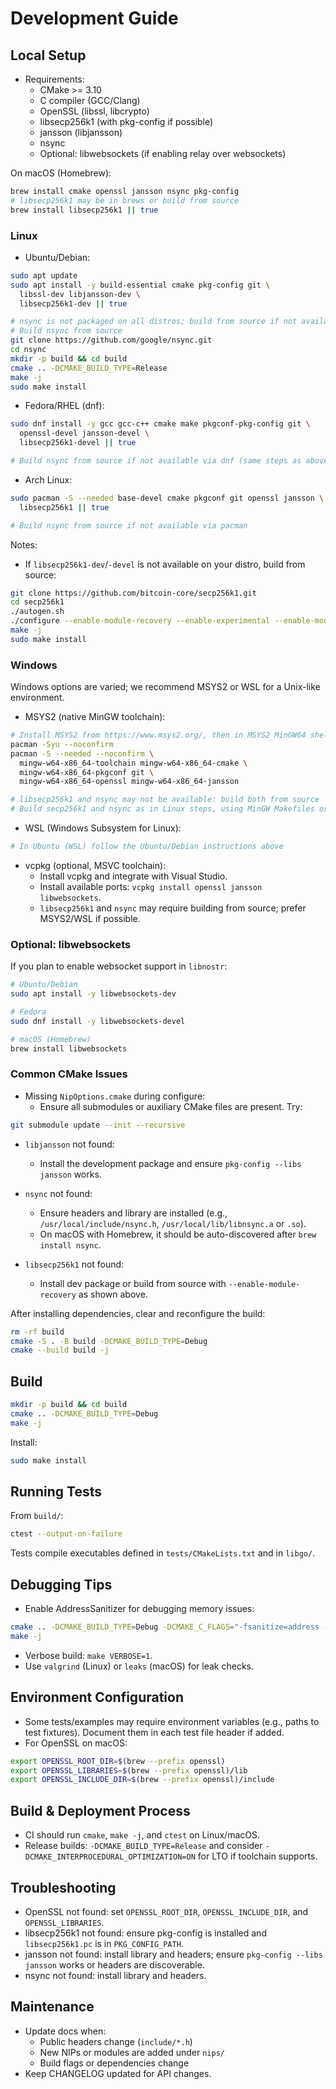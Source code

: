 # Development Guide

## Local Setup

- Requirements:
  - CMake >= 3.10
  - C compiler (GCC/Clang)
  - OpenSSL (libssl, libcrypto)
  - libsecp256k1 (with pkg-config if possible)
  - jansson (libjansson)
  - nsync
  - Optional: libwebsockets (if enabling relay over websockets)

On macOS (Homebrew):

```sh
brew install cmake openssl jansson nsync pkg-config
# libsecp256k1 may be in brews or build from source
brew install libsecp256k1 || true
```

### Linux

- Ubuntu/Debian:

```sh
sudo apt update
sudo apt install -y build-essential cmake pkg-config git \
  libssl-dev libjansson-dev \
  libsecp256k1-dev || true

# nsync is not packaged on all distros; build from source if not available
# Build nsync from source
git clone https://github.com/google/nsync.git
cd nsync
mkdir -p build && cd build
cmake .. -DCMAKE_BUILD_TYPE=Release
make -j
sudo make install
```

- Fedora/RHEL (dnf):

```sh
sudo dnf install -y gcc gcc-c++ cmake make pkgconf-pkg-config git \
  openssl-devel jansson-devel \
  libsecp256k1-devel || true

# Build nsync from source if not available via dnf (same steps as above)
```

- Arch Linux:

```sh
sudo pacman -S --needed base-devel cmake pkgconf git openssl jansson \
  libsecp256k1 || true

# Build nsync from source if not available via pacman
```

Notes:
- If `libsecp256k1-dev`/`-devel` is not available on your distro, build from source:

```sh
git clone https://github.com/bitcoin-core/secp256k1.git
cd secp256k1
./autogen.sh
./configure --enable-module-recovery --enable-experimental --enable-module-ecdh
make -j
sudo make install
```

### Windows

Windows options are varied; we recommend MSYS2 or WSL for a Unix-like environment.

- MSYS2 (native MinGW toolchain):

```sh
# Install MSYS2 from https://www.msys2.org/, then in MSYS2 MinGW64 shell:
pacman -Syu --noconfirm
pacman -S --needed --noconfirm \
  mingw-w64-x86_64-toolchain mingw-w64-x86_64-cmake \
  mingw-w64-x86_64-pkgconf git \
  mingw-w64-x86_64-openssl mingw-w64-x86_64-jansson

# libsecp256k1 and nsync may not be available: build both from source
# Build secp256k1 and nsync as in Linux steps, using MinGW Makefiles or CMake
```

- WSL (Windows Subsystem for Linux):

```sh
# In Ubuntu (WSL) follow the Ubuntu/Debian instructions above
```

- vcpkg (optional, MSVC toolchain):
  - Install vcpkg and integrate with Visual Studio.
  - Install available ports: `vcpkg install openssl jansson libwebsockets`.
  - `libsecp256k1` and `nsync` may require building from source; prefer MSYS2/WSL if possible.

### Optional: libwebsockets

If you plan to enable websocket support in `libnostr`:

```sh
# Ubuntu/Debian
sudo apt install -y libwebsockets-dev

# Fedora
sudo dnf install -y libwebsockets-devel

# macOS (Homebrew)
brew install libwebsockets
```

### Common CMake Issues

- Missing `NipOptions.cmake` during configure:
  - Ensure all submodules or auxiliary CMake files are present. Try:

```sh
git submodule update --init --recursive
```

- `libjansson` not found:
  - Install the development package and ensure `pkg-config --libs jansson` works.

- `nsync` not found:
  - Ensure headers and library are installed (e.g., `/usr/local/include/nsync.h`, `/usr/local/lib/libnsync.a` or `.so`).
  - On macOS with Homebrew, it should be auto-discovered after `brew install nsync`.

- `libsecp256k1` not found:
  - Install dev package or build from source with `--enable-module-recovery` as shown above.

After installing dependencies, clear and reconfigure the build:

```sh
rm -rf build
cmake -S . -B build -DCMAKE_BUILD_TYPE=Debug
cmake --build build -j
```

## Build

```sh
mkdir -p build && cd build
cmake .. -DCMAKE_BUILD_TYPE=Debug
make -j
```

Install:

```sh
sudo make install
```

## Running Tests

From `build/`:

```sh
ctest --output-on-failure
```

Tests compile executables defined in `tests/CMakeLists.txt` and in `libgo/`.

## Debugging Tips

- Enable AddressSanitizer for debugging memory issues:

```sh
cmake .. -DCMAKE_BUILD_TYPE=Debug -DCMAKE_C_FLAGS="-fsanitize=address -fno-omit-frame-pointer" -DCMAKE_EXE_LINKER_FLAGS="-fsanitize=address"
make -j
```

- Verbose build: `make VERBOSE=1`.
- Use `valgrind` (Linux) or `leaks` (macOS) for leak checks.

## Environment Configuration

- Some tests/examples may require environment variables (e.g., paths to test fixtures). Document them in each test file header if added.
- For OpenSSL on macOS:

```sh
export OPENSSL_ROOT_DIR=$(brew --prefix openssl)
export OPENSSL_LIBRARIES=$(brew --prefix openssl)/lib
export OPENSSL_INCLUDE_DIR=$(brew --prefix openssl)/include
```

## Build & Deployment Process

- CI should run `cmake`, `make -j`, and `ctest` on Linux/macOS.
- Release builds: `-DCMAKE_BUILD_TYPE=Release` and consider `-DCMAKE_INTERPROCEDURAL_OPTIMIZATION=ON` for LTO if toolchain supports.

## Troubleshooting

- OpenSSL not found: set `OPENSSL_ROOT_DIR`, `OPENSSL_INCLUDE_DIR`, and `OPENSSL_LIBRARIES`.
- libsecp256k1 not found: ensure pkg-config is installed and `libsecp256k1.pc` is in `PKG_CONFIG_PATH`.
- jansson not found: install library and headers; ensure `pkg-config --libs jansson` works or headers are discoverable.
- nsync not found: install library and headers.

## Maintenance

- Update docs when:
  - Public headers change (`include/*.h`)
  - New NIPs or modules are added under `nips/`
  - Build flags or dependencies change
- Keep CHANGELOG updated for API changes.
